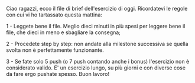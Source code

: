Ciao ragazzi, ecco il file di brief dell'esercizio di oggi. Ricordatevi le regole con cui vi ho tartassato questa mattina:

1 - Leggete bene il file. Meglio dieci minuti in più spesi per leggere bene il file, che dieci in meno e sbagliare la consegna;

2 - Procedete step by step: non andate alla milestone successiva se quella svolta non è perfettamente funzionante.

3 - Se fate solo 5 push (o 7 push contando anche i bonus) l'esercizio non è considerato valido. E' un esercizio lungo, su più giorni e con diverse cose da fare ergo pushate spesso.
Buon lavoro!
